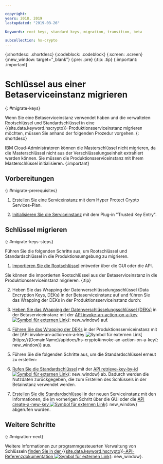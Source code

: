 ```yaml
---

copyright:
years: 2018, 2019
lastupdated: "2019-03-26"

Keywords: root keys, standard keys, migration, transition, beta

subcollection: hs-crypto
---
```


{:shortdesc: .shortdesc}
{:codeblock: .codeblock}
{:screen: .screen}
{:new_window: target="_blank"}
{:pre: .pre}
{:tip: .tip}
{:important: .important}

# Schlüssel aus einer Betaserviceinstanz migrieren
{: #migrate-keys}

Wenn Sie eine Betaserviceinstanz verwendet haben und die verwalteten Rootschlüssel und Standardschlüssel in eine {{site.data.keyword.hscrypto}}-Produktionsserviceinstanz migrieren möchten, müssen Sie anhand der folgenden Prozedur vorgehen.
{: shortdesc}

IBM Cloud-Administratoren können die Masterschlüssel nicht migrieren, da die Masterschlüssel nicht aus der Verschlüsselungseinheit extrahiert werden können. Sie müssen die Produktionsserviceinstanz mit Ihrem Masterschlüssel initialisieren.
{:important}  

## Vorbereitungen
{: #migrate-prerequisites}

1. [Erstellen Sie eine Serviceinstanz](/docs/services/hs-crypto/provision.html) mit dem Hyper Protect Crypto Services-Plan. 

2. [Initialisieren Sie die Serviceinstanz](/docs/services/hs-crypto/initialize_hsm.html) mit dem Plug-in "Trusted Key Entry". 

## Schlüssel migrieren
{: #migrate-keys-steps}  

Führen Sie die folgenden Schritte aus, um Rootschlüssel und Standardschlüssel in die Produktionsumgebung zu migrieren. 

1. [Importieren Sie die Rootschlüssel](/docs/services/hs-crypto/import-root-keys.html) entweder über die GUI oder die API. 

  Sie können die importierten Rootschlüssel aus der Betaserviceinstanz in die Produktionsserviceinstanz migrieren.
  {:tip}

2. Heben Sie das Wrapping der Datenverschlüsselungsschlüssel (Data Encryption Keys, DEKs) in der Betaserviceinstanz auf und führen Sie das Wrapping der DEKs in der Produktionsserviceinstanz durch: 

  1. [Heben Sie das Wrapping der Datenverschlüsselungsschlüssel (DEKs)](/docs/services/hs-crypto/unwrap-keys.html) in der Betaserviceinstanz mit der [API invoke-an-action-on-a-key ![Symbol für externen Link](../../icons/launch-glyph.svg "Symbol für externen Link")](https://{DomainName}/apidocs/hs-crypto#invoke-an-action-on-a-key){: new_window} auf. 

  2. [Führen Sie das Wrapping der DEKs](/docs/services/hs-crypto/wrap-keys.html) in der Produktionsserviceinstanz mit der [API invoke-an-action-on-a-key ![Symbol für externen Link](../../icons/launch-glyph.svg "Symbol für externen Link")](https://{DomainName}/apidocs/hs-crypto#invoke-an-action-on-a-key{: new_window}) aus. 

3. Führen Sie die folgenden Schritte aus, um die Standardschlüssel erneut zu erstellen: 

  1. [Rufen Sie die Standardschlüssel](/docs/services/hs-crypto?topic=hs-crypto-view-keys#retrieve-key-api) mit der [API retrieve-key-by-id ![Symbol für externen Link](../../icons/launch-glyph.svg "Symbol für externen Link")](https://{DomainName}/apidocs/hs-crypto#retrieve-a-key-by-id){: new_window} ab. Dadurch werden die Nutzdaten zurückgegeben, die zum Erstellen des Schlüssels in der Betainstanz verwendet werden. 

  2. [Erstellen Sie die Standardschlüssel](/docs/services/hs-crypto/create-standard-keys.html) in der neuen Serviceinstanz mit den Informationen, die im vorherigen Schritt über die GUI oder die [API create-a-new-key ![Symbol für externen Link](../../icons/launch-glyph.svg "Symbol für externen Link")](https://{DomainName}/apidocs/hs-crypto#create-a-new-key){: new_window} abgerufen wurden. 

## Weitere Schritte
{: #migration-next}

Weitere Informationen zur programmgesteuerten Verwaltung von Schlüsseln [finden Sie in der {{site.data.keyword.hscrypto}}-API-Referenzdokumentation ![Symbol für externen Link](../../icons/launch-glyph.svg "Symbol für externen Link")](https://{DomainName}/apidocs/hs-crypto){: new_window}.
